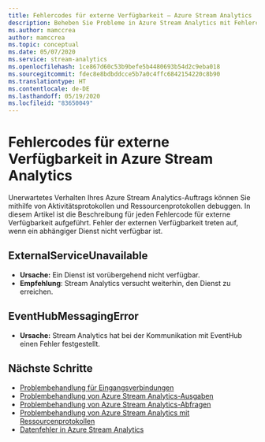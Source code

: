 ```yaml
---
title: Fehlercodes für externe Verfügbarkeit – Azure Stream Analytics
description: Beheben Sie Probleme in Azure Stream Analytics mit Fehlercodes für externe Verfügbarkeit.
ms.author: mamccrea
author: mamccrea
ms.topic: conceptual
ms.date: 05/07/2020
ms.service: stream-analytics
ms.openlocfilehash: 1ce867d60c53b9befe5b4480693b54d2c9eba018
ms.sourcegitcommit: fdec8e8bdbddcce5b7a0c4ffc6842154220c8b90
ms.translationtype: HT
ms.contentlocale: de-DE
ms.lasthandoff: 05/19/2020
ms.locfileid: "83650049"
---
```

# <a name="azure-stream-analytics-external-availability-error-codes"></a>Fehlercodes für externe Verfügbarkeit in Azure Stream Analytics

Unerwartetes Verhalten Ihres Azure Stream Analytics-Auftrags können Sie mithilfe von Aktivitätsprotokollen und Ressourcenprotokollen debuggen. In diesem Artikel ist die Beschreibung für jeden Fehlercode für externe Verfügbarkeit aufgeführt. Fehler der externen Verfügbarkeit treten auf, wenn ein abhängiger Dienst nicht verfügbar ist.

## <a name="externalserviceunavailable"></a>ExternalServiceUnavailable

* **Ursache:** Ein Dienst ist vorübergehend nicht verfügbar.
* **Empfehlung**: Stream Analytics versucht weiterhin, den Dienst zu erreichen.

## <a name="eventhubmessagingerror"></a>EventHubMessagingError

* **Ursache:** Stream Analytics hat bei der Kommunikation mit EventHub einen Fehler festgestellt. 


## <a name="next-steps"></a>Nächste Schritte

* [Problembehandlung für Eingangsverbindungen](stream-analytics-troubleshoot-input.md)
* [Problembehandlung von Azure Stream Analytics-Ausgaben](stream-analytics-troubleshoot-output.md)
* [Problembehandlung von Azure Stream Analytics-Abfragen](stream-analytics-troubleshoot-query.md)
* [Problembehandlung von Azure Stream Analytics mit Ressourcenprotokollen](stream-analytics-job-diagnostic-logs.md)
* [Datenfehler in Azure Stream Analytics](data-errors.md)
